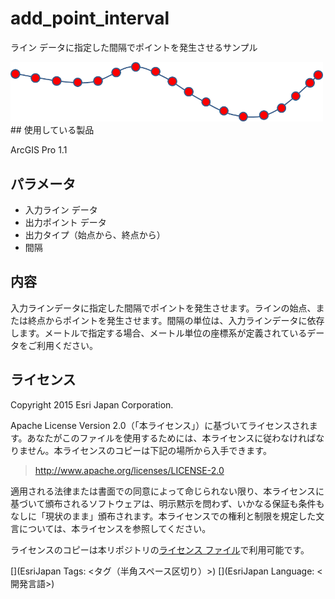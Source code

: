 ﻿# add_point_interval

ライン データに指定した間隔でポイントを発生させるサンプル  
  
  
<img src="..\..\..\..\_images\AddIntervalPoint.png" width="500">
## 使用している製品

ArcGIS Pro 1.1

## パラメータ

* 入力ライン データ   
* 出力ポイント データ  
* 出力タイプ（始点から、終点から）
* 間隔

## 内容
入力ラインデータに指定した間隔でポイントを発生させます。ラインの始点、または終点からポイントを発生させます。間隔の単位は、入力ラインデータに依存します。メートルで指定する場合、メートル単位の座標系が定義されているデータをご利用ください。

## ライセンス
Copyright 2015 Esri Japan Corporation.

Apache License Version 2.0（「本ライセンス」）に基づいてライセンスされます。あなたがこのファイルを使用するためには、本ライセンスに従わなければなりません。本ライセンスのコピーは下記の場所から入手できます。

> http://www.apache.org/licenses/LICENSE-2.0

適用される法律または書面での同意によって命じられない限り、本ライセンスに基づいて頒布されるソフトウェアは、明示黙示を問わず、いかなる保証も条件もなしに「現状のまま」頒布されます。本ライセンスでの権利と制限を規定した文言については、本ライセンスを参照してください。

ライセンスのコピーは本リポジトリの[ライセンス ファイル](./LICENSE)で利用可能です。

[](EsriJapan Tags: <タグ（半角スペース区切り）>)
[](EsriJapan Language: <開発言語>)

